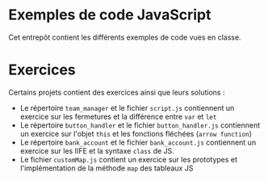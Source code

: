 # Exemples de code JavaScript

Cet entrepôt contient les différents exemples de code vues en classe.


# Exercices

Certains projets contient des exercices ainsi que leurs solutions :

- Le répertoire `team_manager` et le fichier `script.js` contiennent un exercice sur les fermetures et la différence entre `var` et `let`
- Le répertoire `button_handler` et le fichier `button_handler.js` contiennent un exercice sur l'objet `this` et les fonctions fléchées (`arrow function`)
- Le répertoire `bank_account` et le fichier `bank_account.js` contiennent un exercice sur les IIFE et la syntaxe `class` de JS.
- Le fichier `customMap.js` contient un exercice sur les prototypes et l'implémentation de la méthode `map` des tableaux JS


